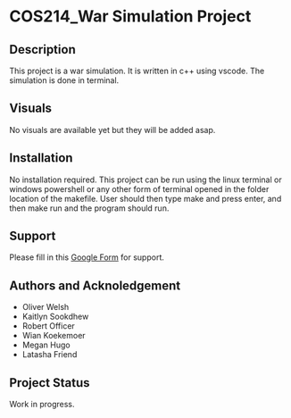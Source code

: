 # COS214_War Simulation Project
## Description
This project is a war simulation. It is written in c++ using vscode. The simulation is done in terminal.

## Visuals
No visuals are available yet but they will be added asap.

## Installation
No installation required. This project can be run using the linux terminal or windows powershell or any other form of terminal opened in the folder location of the makefile. User should then type make and press enter, and then make run and the program should run.

## Support
Please fill in this [Google Form](https://docs.google.com/forms/d/e/1FAIpQLSe8KpQORQ7IMn0JSGOGiOhxqVqspK6_7Gf1upok5Hfz20iFaQ/viewform?usp=sf_link) for support. 

## Authors and Acknoledgement
* Oliver Welsh
* Kaitlyn Sookdhew
* Robert Officer
* Wian Koekemoer
* Megan Hugo
* Latasha Friend

## Project Status
Work in progress.
